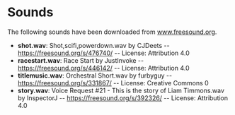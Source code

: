 # Sounds

The following sounds have been downloaded from www.freesound.org.
- **shot.wav**: Shot,scifi,powerdown.wav by CJDeets -- https://freesound.org/s/476740/ -- License: Attribution 4.0
- **racestart.wav**: Race Start by JustInvoke -- https://freesound.org/s/446142/ -- License: Attribution 4.0
- **titlemusic.wav**: Orchestral Short.wav by furbyguy -- https://freesound.org/s/331867/ -- License: Creative Commons 0
- **story.wav**: Voice Request #21 - This is the story of Liam Timmons.wav by InspectorJ -- https://freesound.org/s/392326/ -- License: Attribution 4.0